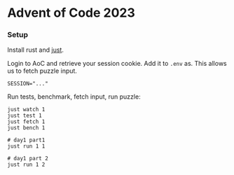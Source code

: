 Advent of Code 2023
=================

### Setup

Install rust and [just](https://github.com/casey/just).

Login to AoC and retrieve your session cookie. Add it to `.env` as.
This allows us to fetch puzzle input.

```
SESSION="..."
```

Run tests, benchmark, fetch input, run puzzle:

```
just watch 1
just test 1
just fetch 1
just bench 1

# day1 part1
just run 1 1

# day1 part 2
just run 1 2
```
